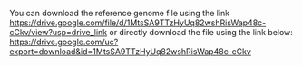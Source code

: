 You can download the reference genome file using the link https://drive.google.com/file/d/1MtsSA9TTzHyUq82wshRisWap48c-cCkv/view?usp=drive_link or directly download the file using the link below:
https://drive.google.com/uc?export=download&id=1MtsSA9TTzHyUq82wshRisWap48c-cCkv
